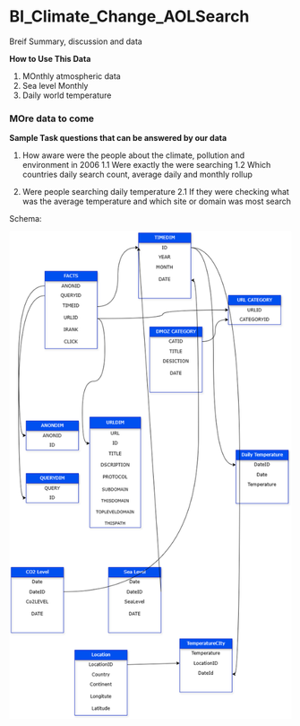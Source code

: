 # BI_Climate_Change_AOLSearch
Breif Summary, discussion and data

**How to Use This Data**

1. MOnthly atmospheric data
2. Sea level Monthly
3. Daily world temperature

### MOre data to come

**Sample Task questions that can be answered by our data**

1. How aware were the people about the climate, pollution and environment in 2006
   1.1 Were exactly the were searching
   1.2 Which countries daily search count, average daily and monthly rollup

2. Were people searching daily temperature
   2.1 If they were checking what was the average temperature and which site or domain was most search
   

Schema:

![Sample Schem](https://github.com/jaikushwaha7/BI_Climate_Change_AOLSearch/blob/main/BI_Schema2.drawio.png)
